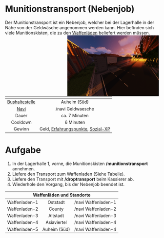 # Munitionstransport (Nebenjob)
Der Munitionstransport ist ein Nebenjob, welcher bei der Lagerhalle in der Nähe von der Geldwäsche angenommen werden kann. Hier befinden sich viele Munitionskisten, die zu den [Waffenläden](../../pages/biz/waffenladen.md) beliefert werden müssen. <img align="right" width="300" eight="150" src="../../../assets/image/nebenjobs/Munitionstransport.png">

| <!-- --> | <!-- --> |
| :-: | :-: |
| [Bushaltestelle](../../pages/öpnv/bus.md) | Auheim (Süd) |
| [Navi](../../pages/allgemein/navigation.md) | /navi Geldwaesche |
| Dauer | ca. 7 Minuten |
| Cooldown | 6 Minuten |
| Gewinn | Geld, [Erfahrungspunkte](../../pages/allgemein/level.md), [Sozial-XP](../../pages/skills/social.md) |

# Aufgabe
1. In der Lagerhalle 1, vorne, die Munitionskisten **/munitionstransport** annehmen.
2. Liefere den Transport zum Waffenladen (Siehe Tabelle).
3. Liefere den Transport mit **/droptransport** beim Kassierer ab.
4. Wiederhole den Vorgang, bis der Nebenjob beendet ist.

<table>
  <thead>
    <tr>
      <th colspan=3 align="center"> Waffenläden und Standorte</th>
    </tr>
  </thead>
  <tbody>
    <tr>
      <td align="center"> Waffenladen-1 </td>
      <td align="center"> Oststadt </td>
      <td align="center"> /navi Waffenladen-1 </td>
    </tr>
    <tr>
      <td align="center"> Waffenladen-2 </td>
      <td align="center"> County </td>
       <td align="center"> /navi Waffenladen-2 </td>
    </tr>
     <tr>
      <td align="center"> Waffenladen-3 </td>
      <td align="center"> Altstadt </td>
        <td align="center"> /navi Waffenladen-3 </td>
    </tr>
     <tr>
      <td align="center"> Waffenladen-4 </td>
      <td align="center"> Asiaviertel </td>
        <td align="center"> /navi Waffenladen-4 </td>
    </tr>
     <tr>
      <td align="center"> Waffenladen-5 </td>
      <td align="center"> Auheim (Süd) </td>
        <td align="center"> /navi Waffenladen-4 </td>
    </tr>
  </tbody>
</table>
